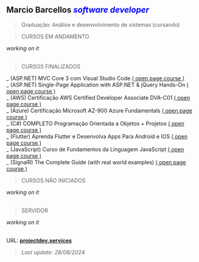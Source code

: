 ## Marcio Barcellos <span style="color:blue">*software developer*</span>

> Graduação: Análise e desenvolvimento de sistemas (cursando)






> CURSOS EM ANDAMENTO

*working on it*
<br><br>

> CURSOS FINALIZADOS



_ (ASP.NET) MVC Core 3 com Visual Studio Code
[( open page course )](https://www.udemy.com/course/aspnet-mvc-core-3-com-visual-studio-code/)<br>
_ (ASP.NET) Single-Page Application with ASP.NET & jQuery Hands-On
[( open page course )](https://www.udemy.com/course/single-page-application-with-aspnet-jquery-hands-on/)<br>
_ (AWS) Certificação AWS Certified Developer Associate DVA-C01
[( open page course )](https://www.udemy.com/course/certificacao-amazon-aws-certified-developer-associate-2020/)<br>
_ (Azure) Certificação Microsoft AZ-900 Azure Fundamentals
[( open page course )](https://www.udemy.com/course/az-900-preparacao-para-o-exame-microsoft-azure-fundamentals/)<br>
_ (C#) COMPLETO Programação Orientada a Objetos + Projetos
[( open page course )](https://www.udemy.com/course/programacao-orientada-a-objetos-csharp/)<br>
_ (Flutter) Aprenda Flutter e Desenvolva Apps Para Android e IOS
[( open page course )](https://www.udemy.com/course/curso-flutter/)<br>
_ (JavaScript) Curso de Fundamentos da Linguagem JavaScript
[( open page course )](https://www.udemy.com/course/curso-de-fundamentos-da-linguagem-javascript/)<br>
_ (SignalR) The Complete Guide (with real world examples)
[( open page course )](https://www.udemy.com/course/signalr-the-complete-guide/)<br>




> CURSOS NÃO INICIADOS

*working on it*
<br><br>

> SERVIDOR

*working on it*
<br><br>



URL: [**projectdev.services**](https://projectdev.services/)<br />
<!--
VM com linux - pro link ref contabo
VM (EC2) na Contabo<br />
NGINX, PHP, phpMyAdmin, MariaDB<br />
-->

<!--
- [x] Configurar para rodar aplicações PHP (CI/CD) 
- [x] Configurar para rodar aplicações C# (CI/CD)
- [x] Configurar para rodar aplicações Python (CI/CD)
- [x] Configurar para rodar aplicações Java (CI/CD)
- [x] Configurar para rodar aplicações Ruby (CI/CD)
-->

<!--
![alt text](https://github.com/wiz2k20/wiz2k20/blob/main/atual.jpg?raw=true)
-->

> <em>Last update: 28/08/2024</em>

<!--

- 🔭 I’m currently working on ...
- 🌱 I’m currently learning ...
- 👯 I’m looking to collaborate on ...
- 🤔 I’m looking for help with ...
- 💬 Ask me about ...
- 📫 How to reach me: ...
- 😄 Pronouns: ...
- ⚡ Fun fact: ...
-->
